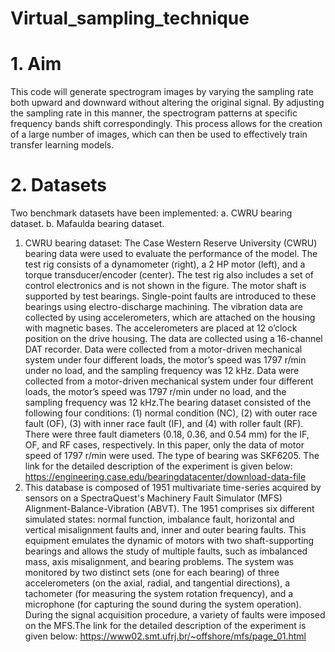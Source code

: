 ﻿# Virtual_sampling_technique
 # 1. Aim
This code will generate spectrogram images by varying the sampling rate both upward and downward without altering the original signal. By adjusting the sampling rate in this manner, the spectrogram patterns at specific frequency bands shift correspondingly. This process allows for the creation of a large number of images, which can then be used to effectively train transfer learning models. 
# 2. Datasets
Two benchmark datasets have been implemented:
a.	CWRU bearing dataset.
b.	Mafaulda bearing dataset.
1.	CWRU bearing dataset: The Case Western Reserve University (CWRU) bearing data were used to evaluate the performance of the model. The test rig consists of a dynamometer (right), a 2 HP motor (left), and a torque transducer/encoder (center). The test rig also includes a set of control electronics and is not shown in the figure. The motor shaft is supported by test bearings. Single-point faults are introduced to these bearings using electro-discharge machining. The vibration data are collected by using accelerometers, which are attached on the housing with magnetic bases. The accelerometers are placed at 12 o’clock position on the drive housing. The data are collected using a 16-channel DAT recorder. Data were collected from a motor-driven mechanical system under four different loads, the motor’s speed was 1797 r/min under no load, and the sampling frequency was 12 kHz. Data were collected from a motor-driven mechanical system under four different loads, the motor’s speed was 1797 r/min under no load, and the sampling frequency was 12 kHz.The bearing dataset consisted of the following four conditions: (1) normal condition (NC), (2) with outer race fault (OF), (3) with inner race fault (IF), and (4) with roller fault (RF). There were three fault diameters (0.18, 0.36, and 0.54 mm) for the IF, OF, and RF cases, respectively. In this paper, only the data of motor speed of 1797 r/min were used. The type of bearing was SKF6205.
The link for the detailed description of the experiment is given below:
https://engineering.case.edu/bearingdatacenter/download-data-file
2.	This database is composed of 1951 multivariate time-series acquired by sensors on a SpectraQuest's Machinery Fault Simulator (MFS) Alignment-Balance-Vibration (ABVT). The 1951 comprises six different simulated states: normal function, imbalance fault, horizontal and vertical misalignment faults and, inner and outer bearing faults. This equipment emulates the dynamic of motors with two shaft-supporting bearings and allows the study of multiple faults, such as imbalanced mass, axis misalignment, and bearing problems. The system was monitored by two distinct sets (one for each bearing) of three accelerometers (on the axial, radial, and tangential directions), a tachometer (for measuring the system rotation frequency), and a microphone (for capturing the sound during the system operation). During the signal acquisition procedure, a variety of faults were imposed on the MFS.The link for the detailed description of the experiment is given below:
https://www02.smt.ufrj.br/~offshore/mfs/page_01.html



